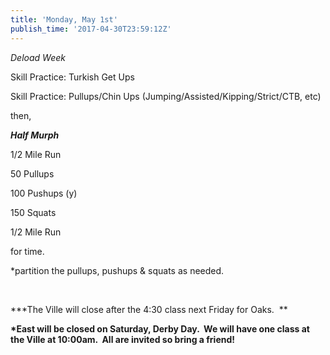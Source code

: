 ```yaml
---
title: 'Monday, May 1st'
publish_time: '2017-04-30T23:59:12Z'
---
```


*Deload Week*

Skill Practice: Turkish Get Ups

Skill Practice: Pullups/Chin Ups (Jumping/Assisted/Kipping/Strict/CTB,
etc)

then,

***Half Murph***

1/2 Mile Run

50 Pullups

100 Pushups (y)

150 Squats

1/2 Mile Run

for time.

\*partition the pullups, pushups & squats as needed.

 

**\*The Ville will close after the 4:30 class next Friday for Oaks.  **

**\*East will be closed on Saturday, Derby Day.  We will have one class
at the Ville at 10:00am.  All are invited so bring a friend!**
